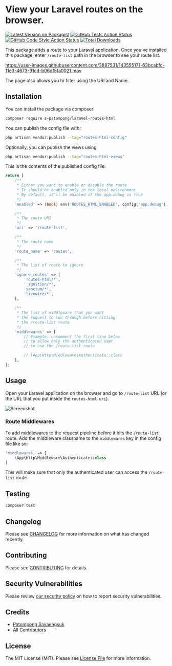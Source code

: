 # View your Laravel routes on the browser.

[![Latest Version on Packagist](https://img.shields.io/packagist/v/s-patompong/laravel-routes-html.svg?style=flat-square)](https://packagist.org/packages/s-patompong/laravel-routes-html)
[![GitHub Tests Action Status](https://img.shields.io/github/workflow/status/s-patompong/laravel-routes-html/run-tests?label=tests)](https://github.com/s-patompong/laravel-routes-html/actions?query=workflow%3Arun-tests+branch%3Amain)
[![GitHub Code Style Action Status](https://img.shields.io/github/workflow/status/s-patompong/laravel-routes-html/Check%20&%20fix%20styling?label=code%20style)](https://github.com/s-patompong/laravel-routes-html/actions?query=workflow%3A"Check+%26+fix+styling"+branch%3Amain)
[![Total Downloads](https://img.shields.io/packagist/dt/s-patompong/laravel-routes-html.svg?style=flat-square)](https://packagist.org/packages/s-patompong/laravel-routes-html)

This package adds a route to your Laravel application. Once you've installed this package, enter `/route-list` path in the browser to see your route list.

https://user-images.githubusercontent.com/3887531/143555171-63bcabfc-11e3-4673-91cd-b06df5fa0021.mov

The page also allows you to filter using the URI and Name.

## Installation

You can install the package via composer:

```bash
composer require s-patompong/laravel-routes-html
```

You can publish the config file with:
```bash
php artisan vendor:publish --tag="routes-html-config"
```

Optionally, you can publish the views using

```bash
php artisan vendor:publish --tag="routes-html-views"
```

This is the contents of the published config file:

```php
return [
    /**
     * Either you want to enable or disable the route
     * It should be enabled only in the local environment
     * By default, it'll be enabled if the app.debug is true
     */
    'enabled' => (bool) env('ROUTES_HTML_ENABLED', config('app.debug')),

    /**
     * The route URI
     */
    'uri' => '/route-list',

    /**
     * The route name
     */
    'route_name' => 'routes',

    /**
     * The list of route to ignore
     */
    'ignore_routes' => [
        'routes-html/*',
        '_ignition/*',
        'sanctum/*',
        'livewire/*',
    ],
    
    /**
     * The list of middleware that you want
     * the request to run through before hitting
     * the /route-list route
     */
    'middlewares' => [
        // Example: uncomment the first line below
        // to allow only the authenticated user
        // to use the /route-list route

        // \App\Http\Middleware\Authenticate::class
    ],
];
```

## Usage

Open your Laravel application on the browser and go to `/route-list` URL (or the URL that you put inside the `routes-html.uri`).

![Screenshot](https://i.imgur.com/0W86LoF.png)

### Route Middlewares

To add middlewares to the request pipeline before it hits the `/route-list` route.
Add the middleware classname to the `middlewares` key in the config file like so:

```php
'middlewares' => [
    \App\Http\Middleware\Authenticate::class
]
```

This will make sure that only the authenticated user can access the `/route-list` route.  

## Testing

```bash
composer test
```

## Changelog

Please see [CHANGELOG](CHANGELOG.md) for more information on what has changed recently.

## Contributing

Please see [CONTRIBUTING](.github/CONTRIBUTING.md) for details.

## Security Vulnerabilities

Please review [our security policy](../../security/policy) on how to report security vulnerabilities.

## Credits

- [Patompong Savaengsuk](https://github.com/s-patompong)
- [All Contributors](../../contributors)

## License

The MIT License (MIT). Please see [License File](LICENSE.md) for more information.
